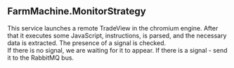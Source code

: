 ## FarmMachine.MonitorStrategy

This service launches a remote TradeView in the chromium engine. After that it executes some JavaScript, instructions, is parsed, 
and the necessary data is extracted. The presence of a signal is checked. 
<br>
If there is no signal, we are waiting for it to appear. If there is a signal - send it to the RabbitMQ bus.
